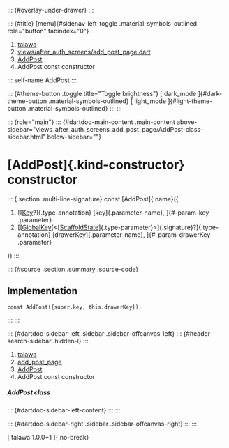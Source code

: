 ::: {#overlay-under-drawer}
:::

::: {#title}
[menu]{#sidenav-left-toggle .material-symbols-outlined role="button"
tabindex="0"}

1.  [talawa](../../index.html)
2.  [views/after_auth_screens/add_post_page.dart](../../views_after_auth_screens_add_post_page/)
3.  [AddPost](../../views_after_auth_screens_add_post_page/AddPost-class.html)
4.  AddPost const constructor

::: self-name
AddPost
:::

::: {#theme-button .toggle title="Toggle brightness"}
[ dark_mode ]{#dark-theme-button .material-symbols-outlined} [
light_mode ]{#light-theme-button .material-symbols-outlined}
:::
:::

::: {role="main"}
::: {#dartdoc-main-content .main-content above-sidebar="views_after_auth_screens_add_post_page/AddPost-class-sidebar.html" below-sidebar=""}
<div>

# [AddPost]{.kind-constructor} constructor

</div>

::: {.section .multi-line-signature}
const [AddPost]{.name}({

1.  [[[Key](https://api.flutter.dev/flutter/foundation/Key-class.html)?]{.type-annotation}
    [key]{.parameter-name}, ]{#-param-key .parameter}
2.  [[[GlobalKey](https://api.flutter.dev/flutter/widgets/GlobalKey-class.html)[\<[[ScaffoldState](https://api.flutter.dev/flutter/material/ScaffoldState-class.html)]{.type-parameter}\>]{.signature}?]{.type-annotation}
    [drawerKey]{.parameter-name}, ]{#-param-drawerKey .parameter}

})
:::

::: {#source .section .summary .source-code}
## Implementation

``` language-dart
const AddPost({super.key, this.drawerKey});
```
:::
:::

::: {#dartdoc-sidebar-left .sidebar .sidebar-offcanvas-left}
::: {#header-search-sidebar .hidden-l}
:::

1.  [talawa](../../index.html)
2.  [add_post_page](../../views_after_auth_screens_add_post_page/)
3.  [AddPost](../../views_after_auth_screens_add_post_page/AddPost-class.html)
4.  AddPost const constructor

##### AddPost class

::: {#dartdoc-sidebar-left-content}
:::
:::

::: {#dartdoc-sidebar-right .sidebar .sidebar-offcanvas-right}
:::
:::

[ talawa 1.0.0+1 ]{.no-break}
